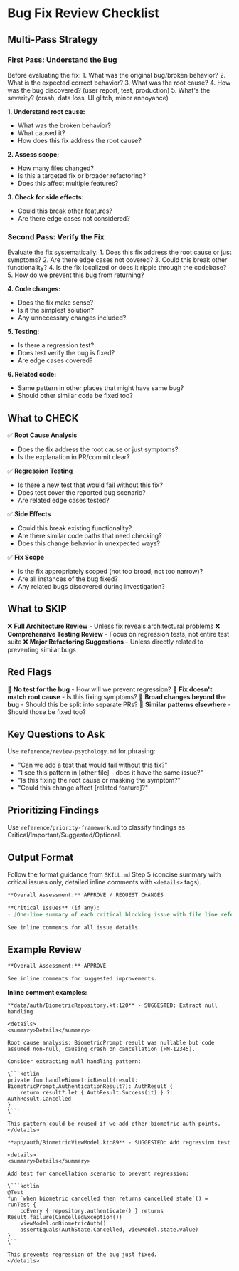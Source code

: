 # Bug Fix Review Checklist

## Multi-Pass Strategy

### First Pass: Understand the Bug

<thinking>
Before evaluating the fix:
1. What was the original bug/broken behavior?
2. What is the expected correct behavior?
3. What was the root cause?
4. How was the bug discovered? (user report, test, production)
5. What's the severity? (crash, data loss, UI glitch, minor annoyance)
</thinking>

**1. Understand root cause:**
- What was the broken behavior?
- What caused it?
- How does this fix address the root cause?

**2. Assess scope:**
- How many files changed?
- Is this a targeted fix or broader refactoring?
- Does this affect multiple features?

**3. Check for side effects:**
- Could this break other features?
- Are there edge cases not considered?

### Second Pass: Verify the Fix

<thinking>
Evaluate the fix systematically:
1. Does this fix address the root cause or just symptoms?
2. Are there edge cases not covered?
3. Could this break other functionality?
4. Is the fix localized or does it ripple through the codebase?
5. How do we prevent this bug from returning?
</thinking>

**4. Code changes:**
- Does the fix make sense?
- Is it the simplest solution?
- Any unnecessary changes included?

**5. Testing:**
- Is there a regression test?
- Does test verify the bug is fixed?
- Are edge cases covered?

**6. Related code:**
- Same pattern in other places that might have same bug?
- Should other similar code be fixed too?

## What to CHECK

✅ **Root Cause Analysis**
- Does the fix address the root cause or just symptoms?
- Is the explanation in PR/commit clear?

✅ **Regression Testing**
- Is there a new test that would fail without this fix?
- Does test cover the reported bug scenario?
- Are related edge cases tested?

✅ **Side Effects**
- Could this break existing functionality?
- Are there similar code paths that need checking?
- Does this change behavior in unexpected ways?

✅ **Fix Scope**
- Is the fix appropriately scoped (not too broad, not too narrow)?
- Are all instances of the bug fixed?
- Any related bugs discovered during investigation?

## What to SKIP

❌ **Full Architecture Review** - Unless fix reveals architectural problems
❌ **Comprehensive Testing Review** - Focus on regression tests, not entire test suite
❌ **Major Refactoring Suggestions** - Unless directly related to preventing similar bugs

## Red Flags

🚩 **No test for the bug** - How will we prevent regression?
🚩 **Fix doesn't match root cause** - Is this fixing symptoms?
🚩 **Broad changes beyond the bug** - Should this be split into separate PRs?
🚩 **Similar patterns elsewhere** - Should those be fixed too?

## Key Questions to Ask

Use `reference/review-psychology.md` for phrasing:

- "Can we add a test that would fail without this fix?"
- "I see this pattern in [other file] - does it have the same issue?"
- "Is this fixing the root cause or masking the symptom?"
- "Could this change affect [related feature]?"

## Prioritizing Findings

Use `reference/priority-framework.md` to classify findings as Critical/Important/Suggested/Optional.

## Output Format

Follow the format guidance from `SKILL.md` Step 5 (concise summary with critical issues only, detailed inline comments with `<details>` tags).

```markdown
**Overall Assessment:** APPROVE / REQUEST CHANGES

**Critical Issues** (if any):
- [One-line summary of each critical blocking issue with file:line reference]

See inline comments for all issue details.
```

## Example Review

```markdown
**Overall Assessment:** APPROVE

See inline comments for suggested improvements.
```

**Inline comment examples:**

```
**data/auth/BiometricRepository.kt:120** - SUGGESTED: Extract null handling

<details>
<summary>Details</summary>

Root cause analysis: BiometricPrompt result was nullable but code assumed non-null, causing crash on cancellation (PM-12345).

Consider extracting null handling pattern:

\```kotlin
private fun handleBiometricResult(result: BiometricPrompt.AuthenticationResult?): AuthResult {
    return result?.let { AuthResult.Success(it) } ?: AuthResult.Cancelled
}
\```

This pattern could be reused if we add other biometric auth points.
</details>
```

```
**app/auth/BiometricViewModel.kt:89** - SUGGESTED: Add regression test

<details>
<summary>Details</summary>

Add test for cancellation scenario to prevent regression:

\```kotlin
@Test
fun `when biometric cancelled then returns cancelled state`() = runTest {
    coEvery { repository.authenticate() } returns Result.failure(CancelledException())
    viewModel.onBiometricAuth()
    assertEquals(AuthState.Cancelled, viewModel.state.value)
}
\```

This prevents regression of the bug just fixed.
</details>
```
